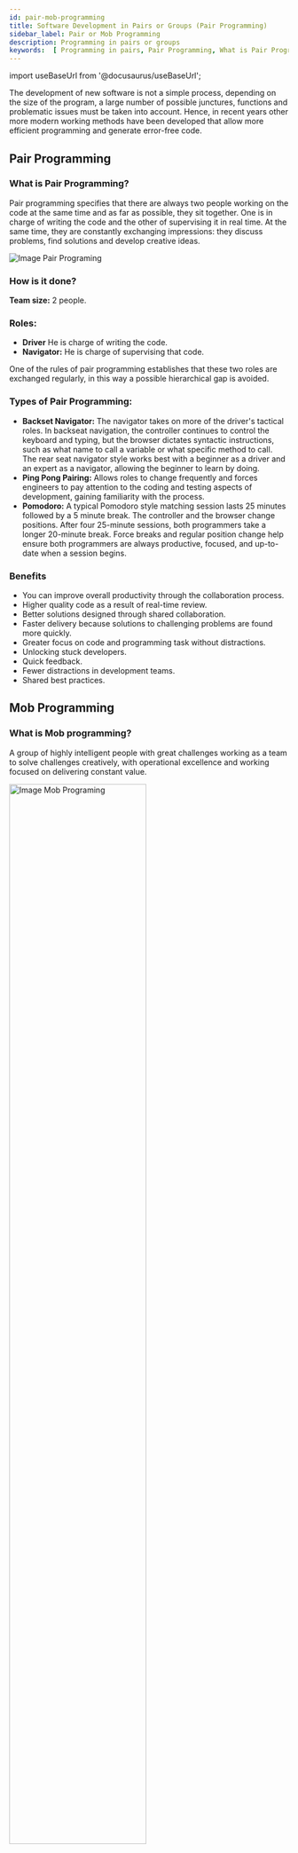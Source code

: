 ```yaml
---
id: pair-mob-programming
title: Software Development in Pairs or Groups (Pair Programming)
sidebar_label: Pair or Mob Programming
description: Programming in pairs or groups
keywords:  [ Programming in pairs, Pair Programming, What is Pair Programming, How to Apply Pair Programming]
---
```

import useBaseUrl from '@docusaurus/useBaseUrl';

The development of new software is not a simple process, depending on the size of the program, a large number of possible junctures, functions and problematic issues must be taken into account.
Hence, in recent years other more modern working methods have been developed that allow more efficient programming and generate error-free code.

## Pair Programming

### What is Pair Programming?

Pair programming specifies that there are always two people working on the code at the same time and  as far as possible, they sit together. One is in charge of writing the code and the other of supervising it in real time. At the same time, they are constantly exchanging impressions: they discuss problems, find solutions and develop creative ideas.

<div style={{  textAlign: "center" }}>
<img alt="Image Pair Programing"  src={ useBaseUrl( 'img/PairMobProgramming/PairProgramming.webp' )} /> </div>

### How is it done?

**Team size:** 2 people.

### Roles:

- **Driver** He is charge of writing the code.
- **Navigator:** He is charge of supervising that code.

One of the rules of pair programming establishes that these two roles are exchanged regularly, in this way a possible hierarchical gap is avoided.

### Types of Pair Programming:

- **Backset Navigator:** The navigator takes on more of the driver's tactical roles. In backseat navigation, the controller continues to control the keyboard and typing, but the browser dictates syntactic instructions, such as what name to call a variable or what specific method to call. The rear seat navigator style works best with a beginner as a driver and an expert as a navigator, allowing the beginner to learn by doing.
- **Ping Pong Pairing:** Allows roles to change frequently and forces engineers to pay attention to the coding and testing aspects of development, gaining familiarity with the process.
- **Pomodoro:** A typical Pomodoro style matching session lasts 25 minutes followed by a 5 minute break. The controller and the browser change positions. After four 25-minute sessions, both programmers take a longer 20-minute break. Force breaks and regular position change help ensure both programmers are always productive, focused, and up-to-date when a session begins.

### Benefits

- You can improve overall productivity through the collaboration process.
- Higher quality code as a result of real-time review.
- Better solutions designed through shared collaboration.
- Faster delivery because solutions to challenging problems are found more quickly.
- Greater focus on code and programming task without distractions.
- Unlocking stuck developers.
- Quick feedback.
- Fewer distractions in development teams.
- Shared best practices.

## Mob Programming

### What is Mob programming?

A group of highly intelligent people with great challenges working as a team to solve challenges creatively, with operational excellence and working focused on delivering constant value.

<div style={{  textAlign: "center" }}>
<img alt="Image Mob Programing" width="70%" src={ useBaseUrl( 'img/PairMobProgramming/MobProgramming.webp' )} /> 
</div>

### How is it done?

**Team size:** 3-6 people.

### Roles:

- **Driver:** Receives input from the team and executes the implementation of ideas.
- **Navigators:** They are the ones that give the driver direction, it is also the voice of the team.

### Bias for Action:

- Avoid staying in abstract conversations for a long time.
- Do not discuss a problem for more than 10 minutes (Recommended).
- If there is more than one solution to a problem, experiment with two or 3 (Use
paretto).
- Use examples to keep the conversation going.
- The ideas of the browsers are only implemented by the driver.
- The skill level of the driver is key for navigators to further develop the instructions.
- Immediate feedback.
- Learn or contribute.
- Agility in communication.
- Retrospective.
- Empathy and respect.

### Artifacts:

- Backlog of specific problems defined by the product owner or the tech lead.
- Alignment in programming katas (New code, bug fixing, test driven development, refactoring).
- Test automation.
- Repo - DevOps.

### Types of Mob Programming:

- **Expert-Expert:** Higher productivity and high-quality results, minimal interruption of approaches and exploration to challenge existing solutions.
- **Expert-Novice:** Increased opportunity to explore solutions and mentoring opportunities for people new to the team. The novice is more prone to challenging existing solutions and brings disruption, and the expert when teaching can rethink existing paradigms. The risk that experts cannot develop the patience to teach can create conflict and affect the
organizational culture.
- **Novice-Novice:** Normally not recommended for complex solutions, but good for innovation as long as it can be developed with a mentor who can generate a role model.
- **With audience:** The team is working with an audience of stakeholders or users.

### The Value of Mobbing:

- Solutions are delivered faster, with higher quality through increased focus.
- Mitigate tedious tasks, have 360 ​​visibility, and improve automation.
- Leverage training between team members.
- Deliver faster results by reducing work in progress time and eliminating handoff times between teams and mitigating communication problems.
- You can increase the delivery time of a task by the number of people thinking about an individual task, but decrease approx 15% of defects or margin of error, refactoring and rework and support of the task or the deliverable are mitigated.
- Satisfaction increases 96% among programmers.
- Agile training.
- Team building and communication.
- More solution options for several problems at the same time.

### Benefits for Other Organizations and Services

- Recruiting.
- Design (Service, UX, Production).
- Tech debt and refactoring.

>Information provided by:
>**Julian Alvarado**
>- Twitter [@jascorecr](https://twitter.com/jascorecr)  
>- Linkedin: [alvarado.lj.1](https://www.linkedin.com/in/alvaradolj1/)
>- Telegram: https://t.me/joinchat/JWCCqxZZe7tk7ITpztxTsw  
>- Youtube: [Kata Collective](https://www.youtube.com/channel/UC8elsb71RJlP9mG6aQgTc_A)